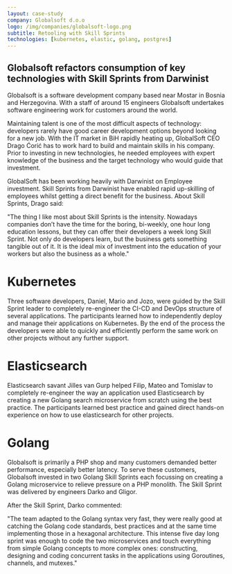 ```yaml
---
layout: case-study
company: Globalsoft d.o.o
logo: /img/companies/globalsoft-logo.png
subtitle: Retooling with Skill Sprints
technologies: [kubernetes, elastic, golang, postgres]
---
```


## Globalsoft refactors consumption of key technologies with Skill Sprints from Darwinist

Globalsoft is a software development company based near Mostar in Bosnia and Herzegovina. With a staff of around 15 engineers Globalsoft undertakes software engineering work for customers around the world. 

Maintaining talent is one of the most difficult aspects of technology: developers rarely have good career development options beyond looking for a new job.
With the IT market in BiH rapidly heating up, GlobalSoft CEO Drago Ćorić has to work hard to build and maintain skills in his company.
Prior to investing in new technologies, he needed employees with expert knowledge of the business and the target technology who would guide that investment.

GlobalSoft has been working heavily with Darwinist on Employee investment. Skill Sprints from Darwinist have enabled rapid up-skilling of employees whilst getting a direct benefit for the business.
About Skill Sprints, Drago said:

<p class="box has-background-dark">"The thing I like most about Skill Sprints is the intensity. Nowadays companies don’t have the time for the boring, bi-weekly,  one hour long education lessons, but they can offer their developers a week long Skill Sprint. Not only do developers learn, but the business gets something tangible out of it. It is the ideal mix of investment into the education of your workers but also the business as a whole."</p>

# Kubernetes

Three software developers, Daniel, Mario and Jozo, were guided by the Skill Sprint leader to completely re-engineer the CI-CD and DevOps structure of several applications. The participants learned how to independently deploy and manage their applications on Kubernetes. By the end of the process the developers were able to quickly and efficiently perform the same work on other projects without any further support. 

# Elasticsearch

Elasticsearch savant Jilles van Gurp helped Filip, Mateo and Tomislav to completely re-engineer the way an application used Elasticsearch by creating a new Golang search microservice from scratch using the best practice. The participants learned best practice and gained direct hands-on experience on how to use elasticsearch for other projects.

# Golang

Globalsoft is primarily a PHP shop and many customers demanded better performance, especially better latency. To serve these customers, Globalsoft invested in two Golang Skill Sprints each focussing on creating a Golang microservice to relieve pressure on a PHP monolith. The Skill Sprint was delivered by engineers Darko and Gligor.

After the Skill Sprint, Darko commented:

<p class="box has-background-dark">
"The team adapted to the Golang syntax very fast, they were really good at catching the Golang code standards, best practices and at the same time implementing those in a hexagonal architecture. This intense five day long sprint was enough to code the two microservices and touch everything from simple Golang concepts to more complex ones: constructing, designing and coding concurrent tasks in the applications using Goroutines, channels, and mutexes."
</p>
